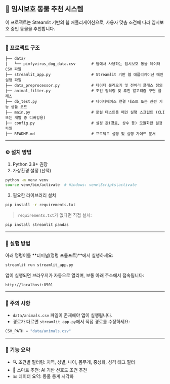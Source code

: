 ## 🐾 임시보호 동물 추천 시스템

이 프로젝트는 Streamlit 기반의 웹 애플리케이션으로, 사용자 맞춤 조건에 따라 임시보호 중인 동물을 추천합니다.

---

### 📁 프로젝트 구조

```
├── data/
│   └── pimfyvirus_dog_data.csv       # 앱에서 사용하는 임시보호 동물 데이터 CSV 파일
├── streamlit_app.py                  # Streamlit 기반 웹 애플리케이션 메인 실행 파일
├── data_preprocessor.py              # 데이터 불러오기 및 전처리 클래스 정의
├── animal_filter.py                  # 조건 필터링 및 추천 알고리즘 구현 클래스
├── db_test.py                        # 데이터베이스 연결 테스트 또는 관련 기능 샘플 코드
├── main.py                           # 로컬 테스트용 메인 실행 스크립트 (CLI 또는 개발 중 디버깅용)
├── config.py                         # 설정 값(경로, 상수 등) 모듈화한 설정 파일
├── README.md                         # 프로젝트 설명 및 실행 가이드 문서
```

---

### ⚙️ 설치 방법

1. Python 3.8+ 권장
2. 가상환경 설정 (선택)

```bash
python -m venv venv
source venv/bin/activate  # Windows: venv\Scripts\activate
```

3. 필요한 라이브러리 설치

```bash
pip install -r requirements.txt
```

> `requirements.txt`가 없다면 직접 설치:

```bash
pip install streamlit pandas
```

---

### 🚀 실행 방법

아래 명령어를 \*\*터미널(명령 프롬프트)\*\*에서 실행하세요:

```bash
streamlit run streamlit_app.py
```

앱이 실행되면 브라우저가 자동으로 열리며, 보통 아래 주소에서 접속됩니다:

```
http://localhost:8501
```

---

### 📌 주의 사항

* `data/animals.csv` 파일이 존재해야 앱이 실행됩니다.
* 경로가 다르면 `streamlit_app.py`에서 직접 경로를 수정하세요:

```python
CSV_PATH = "data/animals.csv"
```

---

### 🧠 기능 요약

* 🔍 조건별 필터링: 지역, 성별, 나이, 몸무게, 중성화, 성격 태그 필터
* 🤖 스마트 추천: AI 기반 선호도 조건 추천
* 📊 데이터 요약: 동물 통계 시각화
